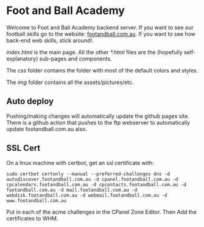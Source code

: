 # Foot and Ball Academy
Welcome to Foot and Ball Academy backend server. If you want to see our football skills go to the website: [footandball.com.au](https://footandball.com.au).
If you want to see how back-end web skills, stick around!.

*index.html* is the main page. All the other *\*.html* files are the (hopefully self-explanatory) sub-pages and components. 

The *css* folder contains the folder with most of the default colors and styles.

The *img* folder contains all the assets/pictures/etc.

## Auto deploy
Pushing/making changes will automatically update the github pages site.
There is a github action that pushes to the ftp webserver to automatically update footandball.com.au also.

## SSL Cert

On a linux machine with certbot, get an ssl certificate with:
```
sudo certbot certonly --manual --preferred-challenges dns -d autodiscover.footandball.com.au -d cpanel.footandball.com.au -d cpcalendars.footandball.com.au -d cpcontacts.footandball.com.au -d  footandball.com.au -d mail.footandball.com.au -d webdisk.footandball.com.au -d webmail.footandball.com.au -d www.footandball.com.au
```
Put in each of the acme challenges in the CPanel Zone Editor. Then Add the certificates to WHM.
